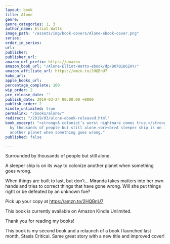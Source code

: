 ```yaml
---
layout: book
title: Alone
genre: 
genre_categories: 1, 3
author_name: Elliot Watts
image_path: "/assets/img/book-covers/Alone-ebook-cover.png"
series: 
order_in_series: 
url: 
publisher: 
publisher_url: 
amazon_url_prefix: https://amazon
amazon_book_url: "/Alone-Elliot-Watts-ebook/dp/B07Q186ZHY/"
amazon_affiliate_url: https://amzn.to/2HQBnU7
kobo_url: 
apple_books_url: 
percentage_complete: 100
wip_order: 2
pre_release_date: ''
publish_date: 2019-03-24 00:00:00 +0000
publish_order: 2
kindle_unlimited: true
permalink: "/books/alone/"
redirect: "/2019/03/alone-ebook-released.html"
book_excerpt: "<strong>A colonist’s worst nightmare comes true.</strong><br><br>Surrounded
  by thousands of people but still alone.<br><br>A sleeper ship is on its way to colonize
  another planet when something goes wrong."
published: false

---
```

Surrounded by thousands of people but still alone.

A sleeper ship is on its way to colonize another planet when something goes wrong.

When things are built to last, but don’t… Miranda takes matters into her own hands and tries to correct things that have gone wrong. Will she put things right or be defeated by an unknown foe?

Pick up your copy at <a href="https://amzn.to/2HQBnU7">https://amzn.to/2HQBnU7</a>

This book is currently available on Amazon Kindle Unlimited.

Thank you for reading my books!

This book is my second book and a relaunch of a book I launched last month, Stasis Critical. Same great story with a new title and improved cover!